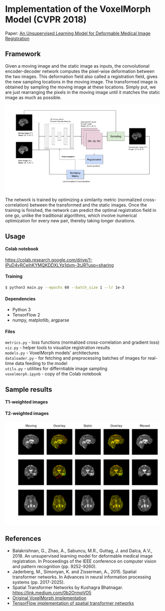 # Implementation of the VoxelMorph Model (CVPR 2018)
Paper: [An Unsupervised Learning Model for
Deformable Medical Image Registration](https://openaccess.thecvf.com/content_cvpr_2018/papers/Balakrishnan_An_Unsupervised_Learning_CVPR_2018_paper.pdf)


## Framework
Given a moving image and the static image as inputs, the convolutional encoder-decoder network computes the pixel-wise deformation between the two images. This deformation field also called a registration field, gives the new sampling locations in the moving image. The transformed image is obtained by sampling the moving image at these locations. Simply put, we are just rearranging the pixels in the moving image until it matches the static image as much as possible.
<p align="center"> 
  <img src="_images/framework.png">
</p>
The network is trained by optimizing a similarity metric (normalized cross-correlation) between the transformed and the static images. Once the training is finished, the network can predict the optimal registration field in one go, unlike the traditional algorithms, which involve numerical optimization for every new pair, thereby taking longer durations.


## Usage

#### Colab notebook
https://colab.research.google.com/drive/1-lPuD4vRCeihKYMQKDDXLYq1dxm-3tJR?usp=sharing

#### Training
```bash
$ python3 main.py --epochs 60 --batch_size 1 --lr 1e-3
```
#### Dependencies
* Python 3
* TensorFlow 2
* numpy, matplotlib, argparse

#### Files
`metrics.py` - loss functions (normalized cross-correlation and gradient loss)  
`viz.py` - helper tools to visualize registration results  
`models.py` - VoxelMorph models' architectures  
`dataloader.py` - for fetching and preprocessing batches of images for real-time data feeding to the model  
`utils.py` - utilities for differntiable image sampling  
`voxelmorph.ipynb` - copy of the Colab notebook  



## Sample results
#### T1-weighted images
#### T2-weighted images
<p align="center"> 
  <img src="_images/t2.png">
</p>

## References
*   Balakrishnan, G., Zhao, A., Sabuncu, M.R., Guttag, J. and Dalca, A.V., 2018. An unsupervised learning model for deformable medical image registration. In Proceedings of the IEEE conference on computer vision and pattern recognition (pp. 9252-9260).
*   Jaderberg, M., Simonyan, K. and Zisserman, A., 2015. Spatial transformer networks. In Advances in neural information processing systems (pp. 2017-2025).
*   Spatial Transformer Networks by Kushagra Bhatnagar. https://link.medium.com/0b2OrmqVO5
*   [Original VoxelMorph implementation](https://github.com/voxelmorph/voxelmorph)
*   [TensorFlow implementation of spatial transformer networks](https://github.com/tensorflow/models/tree/master/research/transformer)



